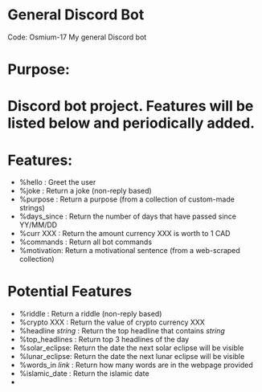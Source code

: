 # General Discord Bot
Code: Osmium-17
My general Discord bot

# Purpose:
# Discord bot project. Features will be listed below and periodically added.



# Features:
 - %hello : Greet the user
 - %joke : Return a joke (non-reply based)
 - %purpose : Return a purpose (from a collection of custom-made strings)
 - %days_since : Return the number of days that have passed since YY/MM/DD
 - %curr XXX : Return the amount currency XXX is worth to 1 CAD
 - %commands : Return all bot commands
 - %motivation: Return a motivational sentence (from a web-scraped collection)
 
# Potential Features
 - %riddle : Return a riddle (non-reply based)
 - %crypto XXX  : Return the value of crypto currency XXX
 - %headline *string* : Return the top headline that contains *string*
 - %top_headlines : Return top 3 headlines of the day
 - %solar_eclipse: Return the date the next solar eclipse will be visible
 - %lunar_eclipse: Return the date the next lunar eclipse will be visible
 - %words_in *link* : Return how many words are in the webpage provided
 - %islamic_date : Return the islamic date
 - 
